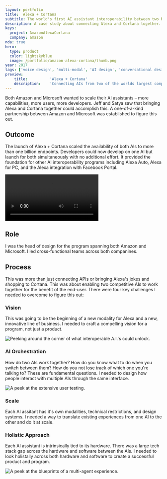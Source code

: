 ```yaml
---
layout: portfolio
title:  Alexa + Cortana
subtitle: The world's first AI assistant interoperability between two big-tech competitors.
description: A case study about connecting Alexa and Cortana together.
keys:
  project: AmazonAlexaCortana
  company: amazon
nda: true
hero:
  type: product
  color: lightskyblue
  image: /portfolio/amazon-alexa-cortana/thumb.png
year: 2017
tags: ['voice design', 'multi-modal', 'AI design', 'conversational design', '0-to-1', 'product design']
preview:
    title:          'Alexa + Cortana'
    description:    'Connecting AIs from two of the worlds largest companies; a world first.'
---
```


Both Amazon and Microsoft wanted to scale their AI assistants – more capabilities, more users, more developers. Jeff and Satya saw that bringing Alexa and Cortana together could accomplish this. A one-of-a-kind partnership between Amazon and Microsoft was established to figure this out.

## Outcome
The launch of Alexa + Cortana scaled the availability of both AIs to more than one billion endpoints. Developers could now develop on one AI but launch for both simultaneously with no additional effort. It provided the foundation for other AI interoperability programs including Alexa Auto, Alexa for PC, and the Alexa integration with Facebook Portal.

<Video src="https://www.youtube.com/embed/Ezxch4rykzI"></Video>

## Role
I was the head of design for the program spanning both Amazon and Microsoft. I led cross-functional teams across both companines.

## Process
This was more than just connecting APIs or bringing Alexa's jokes and shopping to Cortana. This was about enabling two competitive AIs to work together for the benefit of the end-user. There were four key challenges I needed to overcome to figure this out:

### Vision
This was going to be the beginning of a new modality for Alexa and a new, innovative line of business. I needed to craft a compelling vision for a program, not just a product.

![Peeking around the corner of what interoperable A.I.'s could unlock.](/portfolio/amazon-alexa-cortana/image1.jpg)

### AI Orchestration
How do two AIs work together? How do you know what to do when you switch between them? How do you not lose track of which one you're talking to? These are fundamental questions. I needed to design how people interact with multiple AIs through the same interface.

![A peek at the extensive user testing.](/portfolio/amazon-alexa-cortana/image3.jpg)

### Scale
Each AI assitant has it's own modalities, technical restrictions, and design systems. I needed a way to translate existing experiences from one AI to the other and do it at scale.

### Holistic Approach
Each AI assistant is intrinsically tied to its hardware. There was a large tech stack gap across the hardware and software between the AIs. I needed to look holistally across both hardware and software to create a successful product and program.

![A peek at the blueprints of a multi-agent experience.](/portfolio/amazon-alexa-cortana/image2.jpg)